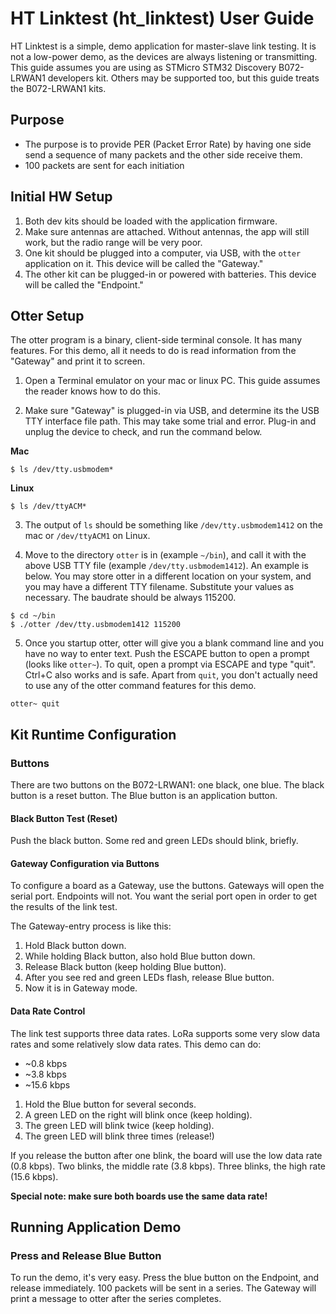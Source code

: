 # HT Linktest (ht_linktest) User Guide

HT Linktest is a simple, demo application for master-slave link testing.  It is not a low-power demo, as the devices are always listening or transmitting.  This guide assumes you are using as STMicro STM32 Discovery B072-LRWAN1 developers kit.  Others may be supported too, but this guide treats the B072-LRWAN1 kits.

## Purpose

* The purpose is to provide PER (Packet Error Rate) by having one side send a sequence of many packets and the other side receive them.
* 100 packets are sent for each initiation

## Initial HW Setup

1. Both dev kits should be loaded with the application firmware.
2. Make sure antennas are attached.  Without antennas, the app will still work, but the radio range will be very poor.
3. One kit should be plugged into a computer, via USB, with the `otter` application on it.  This device will be called the "Gateway."
4. The other kit can be plugged-in or powered with batteries.  This device will be called the "Endpoint."

## Otter Setup

The otter program is a binary, client-side terminal console.  It has many features.  For this demo, all it needs to do is read information from the "Gateway" and print it to screen.

1) Open a Terminal emulator on your mac or linux PC.  This guide assumes the reader knows how to do this.

2) Make sure "Gateway" is plugged-in via USB, and determine its the USB TTY interface file path.  This may take some trial and error.  Plug-in and unplug the device to check, and run the command below.

**Mac**

```
$ ls /dev/tty.usbmodem*
```

**Linux**

```
$ ls /dev/ttyACM*
```

3) The output of `ls` should be something like `/dev/tty.usbmodem1412` on the mac or `/dev/ttyACM1` on Linux.

4) Move to the directory `otter` is in (example `~/bin`), and call it with the above USB TTY file (example `/dev/tty.usbmodem1412`).  An example is below.  You may store otter in a different location on your system, and you may have a different TTY filename.  Substitute your values as necessary.  The baudrate should be always 115200.

```
$ cd ~/bin
$ ./otter /dev/tty.usbmodem1412 115200
```

5) Once you startup otter, otter will give you a blank command line and you have no way to enter text.  Push the ESCAPE button to open a prompt (looks like `otter~`).  To quit, open a prompt via ESCAPE and type "quit".  Ctrl+C also works and is safe.  Apart from `quit`, you don't actually need to use any of the otter command features for this demo.

```
otter~ quit
```


## Kit Runtime Configuration

### Buttons

There are two buttons on the B072-LRWAN1: one black, one blue.  The black button is a reset button.  The Blue button is an application button.

#### Black Button Test (Reset)

Push the black button.  Some red and green LEDs should blink, briefly.

#### Gateway Configuration via Buttons

To configure a board as a Gateway, use the buttons.  Gateways will open the serial port.  Endpoints will not.  You want the serial port open in order to get the results of the link test.

The Gateway-entry process is like this:

1. Hold Black button down.
2. While holding Black button, also hold Blue button down.
3. Release Black button (keep holding Blue button).
4. After you see red and green LEDs flash, release Blue button.
5. Now it is in Gateway mode.

#### Data Rate Control

The link test supports three data rates.  LoRa supports some very slow data rates and some relatively slow data rates.  This demo can do:

* ~0.8 kbps
* ~3.8 kbps
* ~15.6 kbps

1. Hold the Blue button for several seconds.
2. A green LED on the right will blink once (keep holding).
3. The green LED will blink twice (keep holding).
4. The green LED will blink three times (release!)

If you release the button after one blink, the board will use the low data rate (0.8 kbps).  Two blinks, the middle rate (3.8 kbps).  Three blinks, the high rate (15.6 kbps).

**Special note: make sure both boards use the same data rate!**


## Running Application Demo

### Press and Release Blue Button

To run the demo, it's very easy.  Press the blue button on the Endpoint, and release immediately.  100 packets will be sent in a series.  The Gateway will print a message to otter after the series completes.
